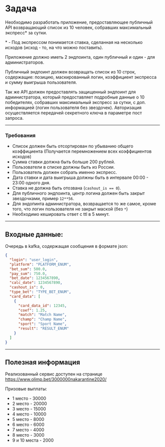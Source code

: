# Задача

Необходимо разработать приложение, предоставляющее публичный API возвращающий список из 10 человек,
собравших максимальный экспресс* за сутки.

\* - Под экспрессом понимается ставка, сделанная на несколько исходов (исход - то, на что можно поставить).

Приложение должно иметь 2 эндпоинта, один публичный и один - для администраторов.

Публичный эндпоинт должен возвращать список из 10 строк, содержащие: позицию, маскированный логин,
коэффициент экспресса и сумму выигрыша пользователя. 

Так же API должен предоставлять защищенный эндпоинт для администратора, который предоставляет
подробные данные о 10 победителях, собравших максимальный экспресс за сутки, с доп. информацией
(логин пользователя без звездочек). Авторизация осуществляется передачей секретного ключа в параметре
пост запроса.

---
### Требования

* Список должен быть отсортирован по убыванию общего коэффициента
(Получается перемножением всех коэффициентов исходов)
* Сумма ставки должна быть больше 200 рублей.
* Пользователи в списке должны быть из России.
* Пользователь должен собрать именно экспресс.
* Дата ставки и дата выигрыша должны быть в интервале 00:00 - 23:00 одного дня.
* Ставка не должна быть отозвана (`cashout_is == 0`).
* Для публичного эндпоинта, центр логина должен быть закрыт звездочками, пример `12**56`.
* Для эндопинта администратора, возвращается то же самое, кроме того, что логин 
пользователя не закрыт маской (без `*`)
* Необходимо кешировать ответ с ttl в 5 минут.

---
## Входные данные:

Очередь в kafka, содержащая сообщения в формате json:

```json
{
  "login": "user_login",
  "platform": "PLATFORM_ENUM",
  "bet_sum": 500.0,
  "pay_sum": 750.0,
  "bet_date": 1234567890,
  "calc_date": 1234567890,
  "cashout_is": 0,
  "type_bet": "TYPE_BET_ENUM",
  "card_data": [
    {
      "card_data_id": 12345,
      "coef": 1.25,
      "match": "Match Name",
      "champ": "Champ Name",
      "sport": "Sport Name",
      "result": "RESULT_ENUM"
    }
  ]
}
```

---
## Полезная информация

Реализованный сервис доступен на странице https://www.olimp.bet/3000000nakarantine2020/

Призовые выплаты:
* 1 место - 30000
* 2 место - 20000
* 3 место - 15000
* 4 место - 10000
* 5 место - 8000
* 6 место - 6000
* 7 место - 4000
* 8 место - 3000
* 9 и 10 места - 2000